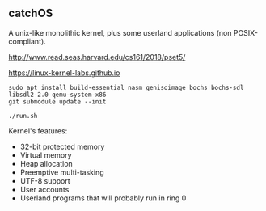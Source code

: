 ## catchOS
A unix-like monolithic kernel, plus some userland applications (non POSIX-compliant).

http://www.read.seas.harvard.edu/cs161/2018/pset5/

https://linux-kernel-labs.github.io

```
sudo apt install build-essential nasm genisoimage bochs bochs-sdl libsdl2-2.0 qemu-system-x86
git submodule update --init
```

```
./run.sh
```

Kernel's features:
- 32-bit protected memory
- Virtual memory
- Heap allocation
- Preemptive multi-tasking
- UTF-8 support
- User accounts
- Userland programs that will probably run in ring 0
